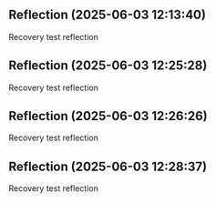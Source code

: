 

## Reflection (2025-06-03 12:13:40)

Recovery test reflection

## Reflection (2025-06-03 12:25:28)

Recovery test reflection

## Reflection (2025-06-03 12:26:26)

Recovery test reflection

## Reflection (2025-06-03 12:28:37)

Recovery test reflection